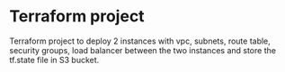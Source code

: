 # Terraform project
Terraform project to deploy 2 instances with vpc, subnets, route table, security groups, load balancer between the two instances and store the tf.state file in S3 bucket.
